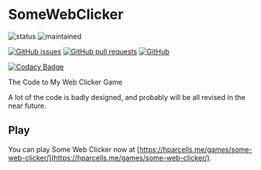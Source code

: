 # SomeWebClicker
![status](https://img.shields.io/badge/status-active-brightgreen.svg)
![maintained](https://img.shields.io/badge/maintained-yes-brightgreen.svg)

[![GitHub issues](https://img.shields.io/github/issues/hparcells/SomeWebClicker.svg)](https://github.com/hparcells/SomeWebClicker)
[![GitHub pull requests](https://img.shields.io/github/issues-pr/hparcells/SomeWebClicker.svg)](https://github.com/hparcells/SomeWebClicker)
[![GitHub](https://img.shields.io/github/license/hparcells/SomeWebClicker.svg)](https://github.com/hparcells/SomeWebClicker)

[![Codacy Badge](https://api.codacy.com/project/badge/Grade/542f595e7a8e4f359cb6bc7f693d3130)](https://app.codacy.com/app/hparcells/SomeWebClicker?utm_source=github.com&utm_medium=referral&utm_content=hparcells/SomeWebClicker&utm_campaign=badger)

The Code to My Web Clicker Game

A lot of the code is badly designed, and probably will be all revised in the near future.

## Play
You can play Some Web Clicker now at [https://hparcells.me/games/some-web-clicker/](https://hparcells.me/games/some-web-clicker/).
